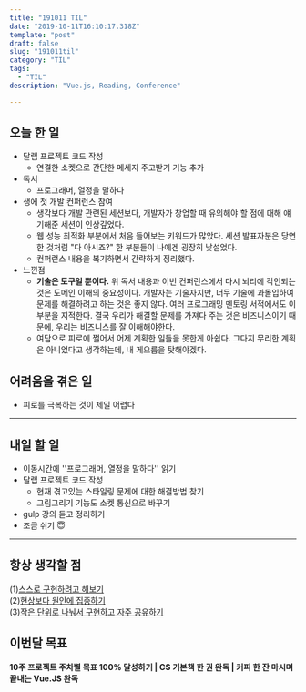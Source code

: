 ```yaml
---
title: "191011 TIL"
date: "2019-10-11T16:10:17.318Z"
template: "post"
draft: false
slug: "191011til"
category: "TIL"
tags:
  - "TIL"
description: "Vue.js, Reading, Conference"

---
```


## 오늘 한 일

- 달랩 프로젝트 코드 작성
  - 연결한 소켓으로 간단한 메세지 주고받기 기능 추가
- 독서
  - 프로그래머, 열정을 말하다
- 생에 첫 개발 컨퍼런스 참여
  - 생각보다 개발 관련된 세션보다, 개발자가 창업할 때 유의해야 할 점에 대해 얘기해준 세션이 인상깊었다.
  - 웹 성능 최적화 부분에서 처음 들어보는 키워드가 많았다. 세션 발표자분은 당연한 것처럼 "다 아시죠?" 한 부분들이 나에겐 굉장히 낯설었다.
  - 컨퍼런스 내용을 복기하면서 간략하게 정리했다.
- 느낀점
  - **기술은 도구일 뿐이다.** 위 독서 내용과 이번 컨퍼런스에서 다시 뇌리에 각인되는 것은 도메인 이해의 중요성이다. 개발자는 기술자지만, 너무 기술에 과몰입하여 문제를 해결하려고 하는 것은 좋지 않다. 여러 프로그래밍 멘토링 서적에서도 이 부분을 지적한다. 결국 우리가 해결할 문제를 가져다 주는 것은 비즈니스이기 때문에, 우리는 비즈니스를 잘 이해해야한다.
  - 여담으로 피로에 쩔어서 어제 계획한 일들을 못한게 아쉽다. 그다지 무리한 계획은 아니었다고 생각하는데, 내 게으름을 탓해야겠다.

## 어려움을 겪은 일

- 피로를 극복하는 것이 제일 어렵다

---

## 내일 할 일

- 이동시간에 ''프로그래머, 열정을 말하다'' 읽기
- 달랩 프로젝트 코드 작성
  - 현재 겪고있는 스타일링 문제에 대한 해결방법 찾기
  - 그림그리기 기능도 소켓 통신으로 바꾸기
- gulp 강의 듣고 정리하기
- 조금 쉬기 😇

------



## 항상 생각할 점

(1)<u>스스로 구현하려고 해보기</u> <br>(2)<u>현상보다 원인에 집중하기</u> <br>(3)<u>작은 단위로 나눠서 구현하고 자주 공유하기</u>



## 이번달 목표

**10주 프로젝트 주차별 목표 100% 달성하기 | CS 기본책 한 권 완독 | 커피 한 잔 마시며 끝내는 Vue.JS 완독**

